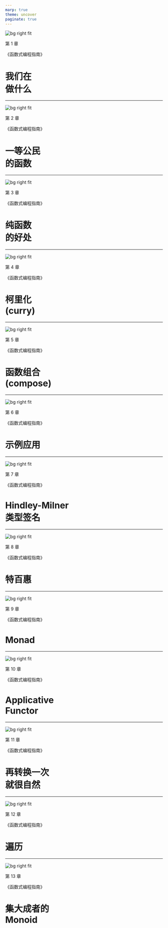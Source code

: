 ```yaml
---
marp: true
theme: uncover
paginate: true
---
```


![bg right fit](images/cover.png)

第 1 章

《函数式编程指南》

# 我们在<br/>做什么

---

![bg right fit](images/cover.png)

第 2 章

《函数式编程指南》

# 一等公民<br/>的函数

---

![bg right fit](images/cover.png)

第 3 章

《函数式编程指南》

# 纯函数<br/>的好处

---

![bg right fit](images/cover.png)

第 4 章

《函数式编程指南》

# 柯里化<br/>(curry)

---

![bg right fit](images/cover.png)

第 5 章

《函数式编程指南》

# 函数组合<br/>(compose)

---

![bg right fit](images/cover.png)

第 6 章

《函数式编程指南》

# 示例应用

---

![bg right fit](images/cover.png)

第 7 章

《函数式编程指南》

# Hindley-Milner<br/>类型签名

---

![bg right fit](images/cover.png)

第 8 章

《函数式编程指南》

# 特百惠

---

![bg right fit](images/cover.png)

第 9 章

《函数式编程指南》

# Monad

---

![bg right fit](images/cover.png)

第 10 章

《函数式编程指南》

# Applicative<br/>Functor

---

![bg right fit](images/cover.png)

第 11 章

《函数式编程指南》

# 再转换一次<br/>就很自然

---

![bg right fit](images/cover.png)

第 12 章

《函数式编程指南》

# 遍历

---

![bg right fit](images/cover.png)

第 13 章

《函数式编程指南》

# 集大成者的<br/>Monoid
